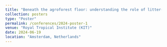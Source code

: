 ```yaml
---
title: "Beneath the agroforest floor: understanding the role of litter-associated fungi community structures and functions under agroforestry systems in the Eastern Amazon"
collection: posters
type: "Poster"
permalink: /conferences/2024-poster-1
venue: "Royal Tropical Institute (KIT)"
date: 2024-06-19
location: "Amsterdam, Netherlands"
---
```

